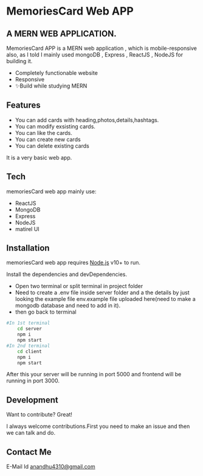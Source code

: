 # MemoriesCard Web APP
##  A MERN WEB APPLICATION.

MemoriesCard APP is a MERN web application , which is mobile-responsive also,
as I told I mainly used mongoDB , Express , ReactJS , NodeJS for building it.

- Completely functionable website
- Responsive
- ✨Build while studying MERN

## Features

- You can add cards with heading,photos,details,hashtags.
- You can modify exsisting cards.
- You can like the cards.
- You can create new cards
- You can delete existing cards

It is a very basic web app.

## Tech

memoriesCard web app mainly use:

- ReactJS
- MongoDB
- Express
- NodeJS
- matirel UI

## Installation

memoriesCard web app requires [Node.js](https://nodejs.org/) v10+ to run.

Install the dependencies and devDependencies.
- Open two terminal or split terminal in project folder
- Need to create a .env file inside server folder and a the details by just looking the example file env.example file uploaded here(need to make a mongodb database and need to add in it).
- then go back to terminal

```sh
#In 1st terminal
    cd server
    npm i
    npm start
#In 2nd terminal
    cd client
    npm i
    npm start
```

After this your server will be running in port 5000 and frontend will be running in port 3000. 


## Development

Want to contribute? Great!

I always welcome contributions.First you need to make an issue and then we can talk and do.

## Contact Me

E-Mail Id
anandhu4310@gmail.com
